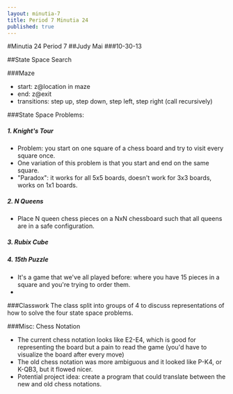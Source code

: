 ```yaml
---
layout: minutia-7
title: Period 7 Minutia 24
published: true
---
```


#Minutia 24 Period 7 
##Judy Mai
###10-30-13

##State Space Search

###Maze
* start: z@location in maze
* end: z@exit
* transitions: step up, step down, step left, step right (call recursively)

###State Space Problems:

#####  1. Knight's Tour
* Problem: you start on one square of a chess board and try to visit every square once.
* One variation of this problem is that you start and end on the same square.
* "Paradox": it works for all 5x5 boards, doesn't work for 3x3 boards, works on 1x1 boards.
 
#####  2. N Queens
* Place N queen chess pieces on a NxN chessboard such that all queens are in a safe configuration. 

#####  3. Rubix Cube

#####  4. 15th Puzzle
* It's a game that we've all played before: where you have 15 pieces in a square and you're trying to order them.
* [Example]: http://migo.sixbit.org/puzzles/fifteen/

###Classwork
The class split into groups of 4 to discuss representations of how to solve the four state space problems.

###Misc: Chess Notation
* The current chess notation looks like E2-E4, which is good for representing the board but a pain to read the game (you'd have to visualize the board after every move)
* The old chess notation was more ambiguous and it looked like P-K4, or K-QB3, but it flowed nicer.
* Potential project idea: create a program that could translate between the new and old chess notations.
